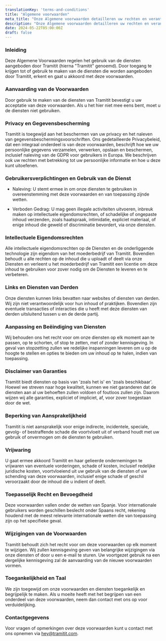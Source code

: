 ```yaml
---
translationKey: 'terms-and-conditions'
title: "Algemene voorwaarden"
meta_title: "Onze Algemene voorwaarden detailleren uw rechten en verantwoordelijkheden bij het gebruik van het assortiment diensten van Tramitit."
description: "Onze Algemene voorwaarden detailleren uw rechten en verantwoordelijkheden bij het gebruik van het assortiment diensten van Tramitit."
date: 2024-05-22T05:00:00Z
draft: false
---
```


### Inleiding

Deze Algemene Voorwaarden regelen het gebruik van de diensten aangeboden door Tramitit (hierna "Tramitit" genoemd). Door toegang te krijgen tot of gebruik te maken van de diensten die worden aangeboden door Tramitit, erkent en gaat u akkoord met deze voorwaarden.

### Aanvaarding van de Voorwaarden

Door gebruik te maken van de diensten van Tramitit bevestigt u uw acceptatie van deze voorwaarden. Als u het hier niet mee eens bent, moet u de diensten niet gebruiken.

### Privacy en Gegevensbescherming

Tramitit is toegewijd aan het beschermen van uw privacy en het naleven van gegevensbeschermingsvoorschriften. Ons gedetailleerde Privacybeleid, dat een integraal onderdeel is van deze voorwaarden, beschrijft hoe we uw persoonlijke gegevens verzamelen, verwerken, opslaan en beschermen, inclusief naleving van de GDPR voor gebruikers in Europa. We beschrijven ook uw rechten met betrekking tot uw persoonlijke informatie en hoe u deze kunt uitoefenen.

### Gebruikersverplichtingen en Gebruik van de Dienst

- Naleving: U stemt ermee in om onze diensten te gebruiken in overeenstemming met deze voorwaarden en van toepassing zijnde wetten.

- Verboden Gedrag: U mag geen illegale activiteiten uitvoeren, inbreuk maken op intellectuele eigendomsrechten, of schadelijke of ongepaste inhoud verzenden, zoals haatspraak, intimidatie, expliciet materiaal, of enige inhoud die geweld of discriminatie bevordert, via onze diensten.

### Intellectuele Eigendomsrechten

Alle intellectuele eigendomsrechten op de Diensten en de onderliggende technologie zijn eigendom van het moederbedrijf van Tramitit. Bovendien behoudt u alle rechten op de inhoud die u uploadt of deelt via onze Diensten en verleent u het moederbedrijf van Tramitit een licentie om deze inhoud te gebruiken voor zover nodig om de Diensten te leveren en te verbeteren.

### Links en Diensten van Derden

Onze diensten kunnen links bevatten naar websites of diensten van derden. Wij zijn niet verantwoordelijk voor hun inhoud of praktijken. Bovendien zijn eventuele transacties of interacties die u heeft met deze diensten van derden uitsluitend tussen u en de derde partij.

### Aanpassing en Beëindiging van Diensten

Wij behouden ons het recht voor om onze diensten op elk moment aan te passen, op te schorten, of stop te zetten, met of zonder kennisgeving. In geval van stopzetting zullen we redelijke inspanningen leveren om u op de hoogte te stellen en opties te bieden om uw inhoud op te halen, indien van toepassing.

### Disclaimer van Garanties

Tramitit biedt diensten op basis van 'zoals het is' en 'zoals beschikbaar'. Hoewel we streven naar hoge kwaliteit, kunnen we niet garanderen dat de diensten aan al uw behoeften zullen voldoen of foutloos zullen zijn. Daarom wijzen wij alle garanties, expliciet of impliciet, af, voor zover toegestaan door de wet.

### Beperking van Aansprakelijkheid

Tramitit is niet aansprakelijk voor enige indirecte, incidentele, speciale, gevolg- of bestraffende schade die voortvloeit uit of verband houdt met uw gebruik of onvermogen om de diensten te gebruiken.

### Vrijwaring

U gaat ermee akkoord Tramitit en haar gelieerde ondernemingen te vrijwaren van eventuele vorderingen, schade of kosten, inclusief redelijke juridische kosten, voortvloeiend uit uw gebruik van de diensten of uw schending van deze voorwaarden, inclusief enige schade of geschil veroorzaakt door de inhoud die u indient of deelt.

### Toepasselijk Recht en Bevoegdheid

Deze voorwaarden vallen onder de wetten van Spanje. Voor internationale gebruikers worden geschillen beslecht onder Spaans recht, rekening houdend met de meest relevante internationale wetten die van toepassing zijn op het specifieke geval.

### Wijzigingen van de Voorwaarden

Tramitit behoudt zich het recht voor om deze voorwaarden op elk moment te wijzigen. Wij zullen kennisgeving geven van belangrijke wijzigingen via onze diensten of door u een e-mail te sturen. Uw voortgezet gebruik na een dergelijke kennisgeving zal de aanvaarding van de nieuwe voorwaarden vormen.

### Toegankelijkheid en Taal

We zijn toegewijd om onze voorwaarden en diensten toegankelijk en begrijpelijk te maken. Als u moeite heeft met het begrijpen van een onderdeel van deze voorwaarden, neem dan contact met ons op voor verduidelijking.

### Contactgegevens

Voor vragen of opmerkingen over deze voorwaarden kunt u contact met ons opnemen via hey@tramitit.com.